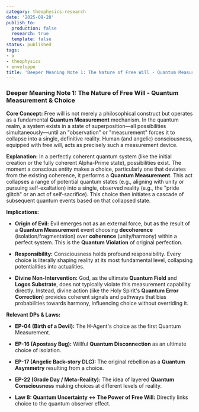 ```yaml
---
category: theophysics-research
date: '2025-09-28'
publish_to:
  production: false
  research: true
  template: false
status: published
tags:
- o
- theophysics
- enveloppe
title: 'Deeper Meaning Note 1: The Nature of Free Will - Quantum Measurement & Choice'
---
```

   
### **Deeper Meaning Note 1: The Nature of Free Will - Quantum Measurement & Choice**   
   
**Core Concept:** Free will is not merely a philosophical construct but operates as a fundamental **Quantum Measurement** mechanism. In the quantum realm, a system exists in a state of superposition—all possibilities simultaneously—until an "observation" or "measurement" forces it to collapse into a single, definitive reality. Human (and angelic) consciousness, equipped with free will, acts as precisely such a measurement device.   
   
**Explanation:** In a perfectly coherent quantum system (like the initial creation or the fully coherent Alpha-Prime state), possibilities exist. The moment a conscious entity makes a choice, particularly one that deviates from the existing coherence, it performs a **Quantum Measurement**. This act collapses a range of potential quantum states (e.g., aligning with unity or pursuing self-exaltation) into a single, observed reality (e.g., the "pride glitch" or an act of self-sacrifice). This choice then initiates a cascade of subsequent quantum events based on that collapsed state.   
   
**Implications:**   
   
   
- **Origin of Evil:** Evil emerges not as an external force, but as the result of a **Quantum Measurement** event choosing **decoherence** (isolation/fragmentation) over **coherence** (unity/harmony) within a perfect system. This is the **Quantum Violation** of original perfection.   
       
   
- **Responsibility:** Consciousness holds profound responsibility. Every choice is literally shaping reality at its most fundamental level, collapsing potentialities into actualities.   
       
   
- **Divine Non-Intervention:** God, as the ultimate **Quantum Field** and **Logos Substrate**, does not typically violate this measurement capability directly. Instead, divine action (like the Holy Spirit's **Quantum Error Correction**) provides coherent signals and pathways that bias probabilities towards harmony, influencing choice without overriding it.   
       
   
**Relevant DPs & Laws:**   
   
   
- **EP-04 (Birth of a Devil):** The H-Agent's choice as the first Quantum Measurement.   
       
   
- **EP-16 (Apostasy Bug):** Willful **Quantum Disconnection** as an ultimate choice of isolation.   
       
   
- **EP-17 (Angelic Back-story DLC):** The original rebellion as a **Quantum Asymmetry** resulting from a choice.   
       
   
- **EP-22 (Grade Day / Meta-Reality):** The idea of layered **Quantum Consciousness** making choices at different levels of reality.   
       
   
- **Law 8: Quantum Uncertainty ↔ The Power of Free Will:** Directly links choice to the quantum observer effect.